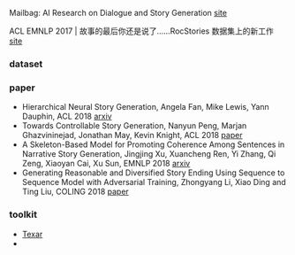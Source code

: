 Mailbag: AI Research on Dialogue and Story Generation [site](https://emshort.blog/2018/10/16/mailbag-ai-research-on-dialogue-and-story-generation/) 

ACL EMNLP 2017 | 故事的最后你还是说了……RocStories 数据集上的新工作 [site](https://mp.weixin.qq.com/s/iWId6u-Ltb_jLrbbvrNsZQ) 



### dataset

### paper

+ Hierarchical Neural Story Generation, Angela Fan, Mike Lewis, Yann Dauphin, ACL 2018 [arxiv](https://arxiv.org/abs/1805.04833) 
+ Towards Controllable Story Generation, Nanyun Peng, Marjan Ghazvininejad, Jonathan May, Kevin Knight, ACL 2018 [paper](http://aclweb.org/anthology/W18-1505) 
+ A Skeleton-Based Model for Promoting Coherence Among Sentences in Narrative Story Generation, Jingjing Xu, Xuancheng Ren, Yi Zhang, Qi Zeng, Xiaoyan Cai, Xu Sun, EMNLP 2018 [arxiv](https://arxiv.org/abs/1808.06945) 
+ Generating Reasonable and Diversified Story Ending Using Sequence to Sequence Model with Adversarial Training, Zhongyang Li, Xiao Ding and Ting Liu, COLING 2018 [paper](http://ir.hit.edu.cn/~zyli/papers/coling2018.pdf) 

### toolkit

+ [Texar](https://github.com/asyml/texar)
+ 

